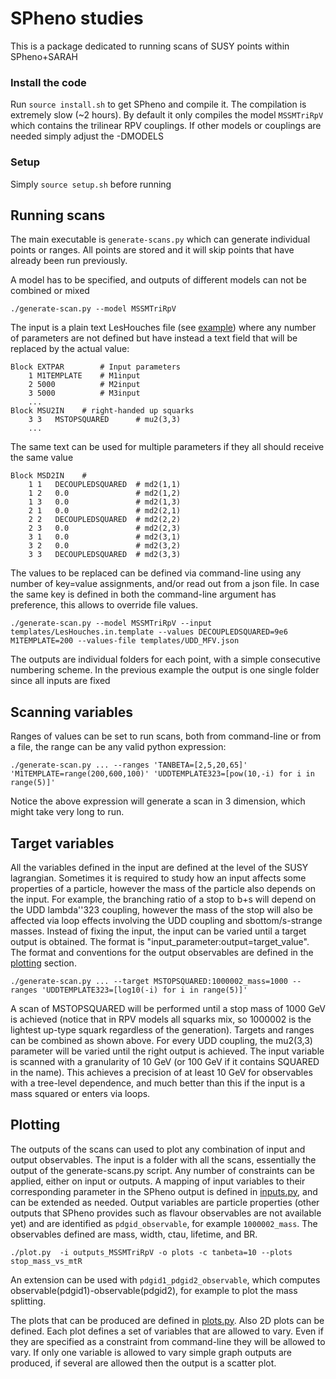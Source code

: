 # SPheno studies

This is a package dedicated to running scans of SUSY points within SPheno+SARAH

### Install the code

Run `source install.sh` to get SPheno and compile it. The compilation is extremely slow (~2 hours).
By default it only compiles the model `MSSMTriRpV` which contains the trilinear RPV couplings. If other
models or couplings are needed simply adjust the -DMODELS

### Setup 

Simply `source setup.sh` before running

## Running scans

The main executable is `generate-scans.py` which can generate individual points or ranges. All points are stored
and it will skip points that have already been run previously.

A model has to be specified, and outputs of different models can not be combined or mixed
```
./generate-scan.py --model MSSMTriRpV
```

The input is a plain text LesHouches file (see [example](templates/LesHouches.in.template)) where any number of parameters
are not defined but have instead a text field that will be replaced by the actual value:
```
Block EXTPAR        # Input parameters
    1 M1TEMPLATE    # M1input
    2 5000          # M2input
    3 5000          # M3input
    ...
Block MSU2IN    # right-handed up squarks 
    3 3   MSTOPSQUARED      # mu2(3,3)
    ...
```

The same text can be used for multiple parameters if they all should receive the same value
```
Block MSD2IN    #  
    1 1   DECOUPLEDSQUARED  # md2(1,1)
    1 2   0.0               # md2(1,2)
    1 3   0.0               # md2(1,3)
    2 1   0.0               # md2(2,1)
    2 2   DECOUPLEDSQUARED  # md2(2,2)
    2 3   0.0               # md2(2,3)
    3 1   0.0               # md2(3,1)
    3 2   0.0               # md2(3,2)
    3 3   DECOUPLEDSQUARED  # md2(3,3)
```

The values to be replaced can be defined via command-line using any number of key=value assignments, and/or read out from a json file.
In case the same key is defined in both the command-line argument has preference, this allows to override file values.
```
./generate-scan.py --model MSSMTriRpV --input templates/LesHouches.in.template --values DECOUPLEDSQUARED=9e6 M1TEMPLATE=200 --values-file templates/UDD_MFV.json
```

The outputs are individual folders for each point, with a simple consecutive numbering scheme. In the previous example the output is one single folder since all inputs are fixed

Scanning variables
-----------------

Ranges of values can be set to run scans, both from command-line or from a file, the range can be any valid python expression:
```
./generate-scan.py ... --ranges 'TANBETA=[2,5,20,65]' 'M1TEMPLATE=range(200,600,100)' 'UDDTEMPLATE323=[pow(10,-i) for i in range(5)]'
```

Notice the above expression will generate a scan in 3 dimension, which might take very long to run.

Target variables
-----------------

All the variables defined in the input are defined at the level of the SUSY lagrangian. 
Sometimes it is required to study how an input affects some properties of a particle, however the mass of the particle also depends on the input.
For example, the branching ratio of a stop to b+s will depend on the UDD lambda''323 coupling, however the mass of the stop will also be affected via
loop effects involving the UDD coupling and sbottom/s-strange masses. Instead of fixing the input, the input can be varied until a target output is obtained.
The format is "input_parameter:output=target_value". The format and conventions for the output observables are defined in the [plotting](#plotting) section.
```
./generate-scan.py ... --target MSTOPSQUARED:1000002_mass=1000 --ranges 'UDDTEMPLATE323=[log10(-i) for i in range(5)]'
```

A scan of MSTOPSQUARED will be performed until a stop mass of 1000 GeV is achieved (notice that in RPV models all squarks mix, so 1000002 is the lightest up-type squark regardless of the generation).
Targets and ranges can be combined as shown above. For every UDD coupling, the mu2(3,3) parameter will be varied until the right output is achieved.
The input variable is scanned with a granularity of 10 GeV (or 100 GeV if it contains SQUARED in the name). This achieves a precision of at least 10 GeV for observables with a tree-level dependence, and much better than this if the input is a mass squared or enters via loops.

## Plotting

The outputs of the scans can used to plot any combination of input and output observables. The input is a folder with all the scans, essentially the output of the generate-scans.py script.
Any number of constraints can be applied, either on input or outputs. A mapping of input variables to their corresponding parameter in the SPheno output is defined in [inputs.py](python/inputs.py), and can be extended as needed.
Output variables are particle properties (other outputs that SPheno provides such as flavour observables are not available yet) and are identified as `pdgid_observable`, for example `1000002_mass`.
The observables defined are mass, width, ctau, lifetime, and BR.
```
./plot.py  -i outputs_MSSMTriRpV -o plots -c tanbeta=10 --plots stop_mass_vs_mtR
```
An extension can be used with `pdgid1_pdgid2_observable`, which computes observable(pdgid1)-observable(pdgid2), for example to plot the mass splitting.

The plots that can be produced are defined in [plots.py](python/plots.py). Also 2D plots can be defined. Each plot defines a set of variables that are allowed to vary. Even if they are specified as a constraint from command-line they will be allowed to vary. If only one variable is allowed to vary simple graph outputs are produced, if several are allowed then the output is a scatter plot.

